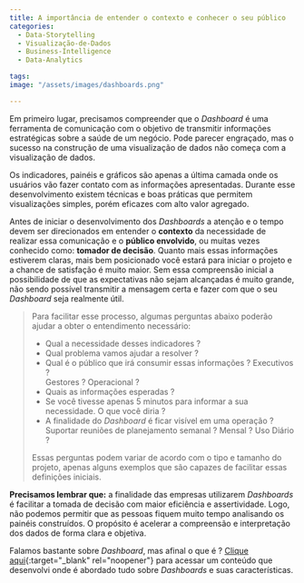 ```yaml
---
title: A importância de entender o contexto e conhecer o seu público 
categories:
  - Data-Storytelling
  - Visualização-de-Dados
  - Business-Intelligence
  - Data-Analytics

tags:
image: "/assets/images/dashboards.png"

---
```

Em primeiro lugar, precisamos compreender que o *Dashboard* é uma ferramenta de comunicação com o objetivo de transmitir informações estratégicas sobre a saúde de um negócio. Pode parecer engraçado, mas o   sucesso na construção de uma visualização de dados não começa com a visualização de dados. 


Os indicadores, painéis e gráficos são apenas a última camada onde os usuários vão fazer contato com as informações apresentadas. Durante esse desenvolvimento existem técnicas e boas práticas que permitem visualizações simples, porém eficazes com alto valor agregado.

Antes de iniciar o desenvolvimento dos *Dashboards* a atenção e o tempo devem ser direcionados em entender o **contexto** da necessidade de realizar essa comunicação e o **público envolvido**, ou muitas vezes conhecido como: **tomador de decisão**. Quanto mais essas informações estiverem claras, mais bem posicionado você estará para iniciar o projeto e a chance de satisfação é muito maior.
Sem essa compreensão inicial a possibilidade de que as expectativas não sejam alcançadas é muito grande, não sendo possível transmitir a mensagem certa e fazer com que o seu *Dashboard* seja realmente útil.

> Para facilitar esse processo, algumas perguntas abaixo poderão ajudar a obter o entendimento necessário:
>
> - Qual a necessidade desses indicadores ?
> - Qual problema vamos ajudar a resolver ?
> - Qual é o público que irá consumir essas informações ? Executivos ?<br>Gestores ? Operacional ?
> - Quais as informações esperadas ?
> -  Se você tivesse apenas 5 minutos para informar a sua necessidade. O que você diria ?
> - A finalidade do *Dashboard* é ficar visível em uma operação ? Suportar reuniões de planejamento semanal ? Mensal ? Uso Diário ?
>
> Essas perguntas podem variar de acordo com o tipo e tamanho do projeto, apenas alguns exemplos que são capazes de facilitar essas definições iniciais.




**Precisamos lembrar que:** a finalidade das empresas utilizarem *Dashboards* é facilitar a tomada de decisão com maior eficiência e assertividade. Logo, não podemos permitir que as pessoas fiquem muito tempo analisando os painéis construídos. O propósito é acelerar a compreensão e interpretação dos dados de forma clara e objetiva.

Falamos bastante sobre *Dashboard*, mas afinal o que é ?
[Clique aqui](https://lucaseduardomelzi.com.br/visualiza%C3%A7%C3%A3o-de-dados/business-intelligence/data-analytics/DASHBOARDS-Quem-sao-Do-que-se-alimentam-Onde-vivem/){:target="_blank" rel="noopener"} para acessar um conteúdo que desenvolvi onde é abordado tudo sobre *Dashboards* e suas características.